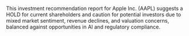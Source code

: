 This investment recommendation report for Apple Inc. (AAPL) suggests a HOLD for current shareholders and caution for potential investors due to mixed market sentiment, revenue declines, and valuation concerns, balanced against opportunities in AI and regulatory compliance.